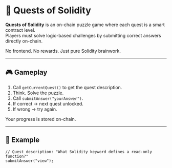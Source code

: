 # 🧩 Quests of Solidity     
     
**Quests of Solidity** is an on-chain puzzle game where each quest is a smart contract level.     
Players must solve logic-based challenges by submitting correct answers directly on-chain.  
        
No frontend. No rewards. Just pure Solidity brainwork.    
     
---      
      
## 🎮 Gameplay  
    
1. Call `getCurrentQuest()` to get the quest description.    
2. Think. Solve the puzzle.   
3. Call `submitAnswer("yourAnswer")`.    
4. If correct → next quest unlocked.   
5. If wrong → try again.   
     
Your progress is stored on-chain.    
   
---    
   
## 🔐 Example
  
```solidity  
// Quest description: "What Solidity keyword defines a read-only function?"
submitAnswer("view");

